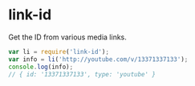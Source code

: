 link-id
=======
Get the ID from various media links.

```javascript
var li = require('link-id');
var info = li('http://youtube.com/v/13371337133');
console.log(info);
// { id: '13371337133', type: 'youtube' }
```

